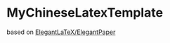 # MyChineseLatexTemplate
based on [ElegantLaTeX/ElegantPaper](https://github.com/ElegantLaTeX/ElegantPaper)